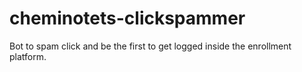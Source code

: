 # cheminotets-clickspammer
Bot to spam click and be the first to get logged inside the enrollment platform.
